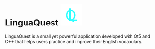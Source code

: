 # LinguaQuest <img src="./imagesREADME/lOGO.png" alt="Logo" width="70" height="70" >
LinguaQuest is a small yet powerful application developed with Qt5 and C++ that helps users practice and improve their English vocabulary.
